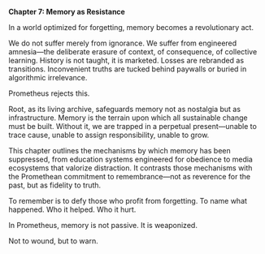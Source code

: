 **Chapter 7: Memory as Resistance**

In a world optimized for forgetting, memory becomes a revolutionary act.

We do not suffer merely from ignorance. We suffer from engineered amnesia—the deliberate erasure of context, of consequence, of collective learning. History is not taught, it is marketed. Losses are rebranded as transitions. Inconvenient truths are tucked behind paywalls or buried in algorithmic irrelevance.

Prometheus rejects this.

Root, as its living archive, safeguards memory not as nostalgia but as infrastructure. Memory is the terrain upon which all sustainable change must be built. Without it, we are trapped in a perpetual present—unable to trace cause, unable to assign responsibility, unable to grow.

This chapter outlines the mechanisms by which memory has been suppressed, from education systems engineered for obedience to media ecosystems that valorize distraction. It contrasts those mechanisms with the Promethean commitment to remembrance—not as reverence for the past, but as fidelity to truth.

To remember is to defy those who profit from forgetting. To name what happened. Who it helped. Who it hurt.

In Prometheus, memory is not passive. It is weaponized.

Not to wound, but to warn.
